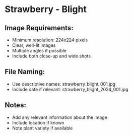 # Strawberry - Blight

## Image Requirements:
- Minimum resolution: 224x224 pixels
- Clear, well-lit images
- Multiple angles if possible
- Include both close-up and wide shots

## File Naming:
- Use descriptive names: strawberry_blight_001.jpg
- Include date if relevant: strawberry_blight_2024_001.jpg

## Notes:
- Add any relevant information about the image
- Include location if known
- Note plant variety if available
